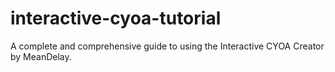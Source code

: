 # interactive-cyoa-tutorial
A complete and comprehensive guide to using the Interactive CYOA Creator by MeanDelay.

